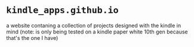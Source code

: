 # ```kindle_apps.github.io```
a website contaning a collection of projects designed with the kindle in mind (note: is only being tested on a kindle paper white 10th gen because that's the one I have)
